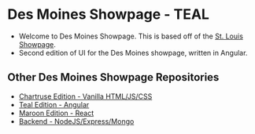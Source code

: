 # Des Moines Showpage - TEAL

- Welcome to Des Moines Showpage. This is based off of the [St. Louis Showpage](https://stlshowpage.com/).
- Second edition of UI for the Des Moines showpage, written in Angular.

## Other Des Moines Showpage Repositories

- [Chartruse Edition - Vanilla HTML/JS/CSS](https://github.com/adam-on-the-internet/des_moines_showpage)
- [Teal Edition - Angular](https://github.com/adam-on-the-internet/des-moines-showpage-teal)
- [Maroon Edition - React]()
- [Backend - NodeJS/Express/Mongo](https://github.com/adam-on-the-internet/basic-express-app)
